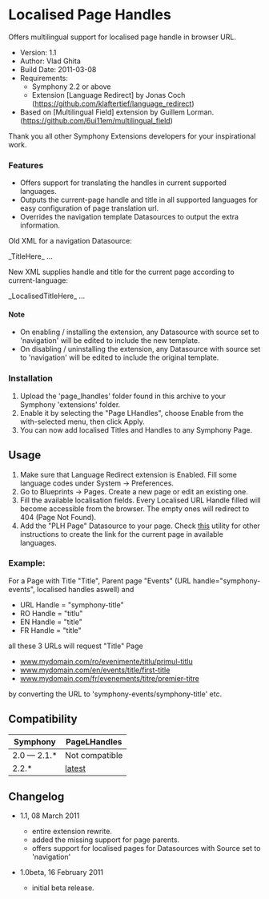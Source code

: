 Localised Page Handles
==============

Offers multilingual support for localised page handle in browser URL.

* Version: 1.1
* Author: Vlad Ghita
* Build Date: 2011-03-08
* Requirements:
	- Symphony 2.2 or above
	- Extension [Language Redirect] by Jonas Coch (https://github.com/klaftertief/language_redirect)
* Based on [Multilingual Field] extension by Guillem Lorman. (https://github.com/6ui11em/multilingual_field)

Thank you all other Symphony Extensions developers for your inspirational work.

### Features
* Offers support for translating the handles in current supported languages.
* Outputs the current-page handle and title in all supported languages for easy configuration of page translation url.
* Overrides the navigation template Datasources to output the extra information.

Old XML for a navigation Datasource:

<page handle="_HandleHere_" id="_IDhere_">
	<name>_TitleHere_</name>
	...
</page>

New XML supplies handle and title for the current page according to current-language:

<page handle="_HandleHere_" id="_IDhere_">
	<item handle="_LocalisedHandleHere_">_LocalisedTitleHere_</item>
	...
</page>

#### Note

* On enabling / installing the extension, any Datasource with source set to 'navigation' will be edited to include the new template.
* On disabling / uninstalling the extension, any Datasource with source set to 'navigation' will be edited to include the original template.


### Installation

1. Upload the 'page_lhandles' folder found in this archive to your Symphony 'extensions' folder.    
2. Enable it by selecting the "Page LHandles", choose Enable from the with-selected menu, then click Apply.
3. You can now add localised Titles and Handles to any Symphony Page.

## Usage

1. Make sure that Language Redirect extension is Enabled. Fill some language codes under System -> Preferences.
2. Go to Blueprints -> Pages. Create a new page or edit an existing one.
3. Fill the available localisation fields. Every Localised URL Handle filled will become accessible from the browser. The empty ones will redirect to 404 (Page Not Found).
4. Add the "PLH Page" Datasource to your page. Check [this](www.symphony.com) utility for other instructions to create the link for the current page in available languages.

### Example:

For a Page with Title "Title", Parent page "Events" (URL handle="symphony-events", localised handles aswell)  and

- URL Handle = "symphony-title"
- RO Handle = "titlu"
- EN Handle = "title"
- FR Handle = "title"

all these 3 URLs will request "Title" Page

- www.mydomain.com/ro/evenimente/titlu/primul-titlu
- www.mydomain.com/en/events/title/first-title
- www.mydomain.com/fr/evenements/titre/premier-titre

by converting the URL to 'symphony-events/symphony-title' etc. 


## Compatibility

   Symphony | PageLHandles
----------- |----------------
2.0 — 2.1.* | Not compatible
2.2.*       | [latest](git://github.com/vlad-ghita/page_lhandles.git)



## Changelog

* 1.1, 08 March 2011
    * entire extension rewrite.
	* added the missing support for page parents.
	* offers support for localised pages for Datasources with Source set to 'navigation'

* 1.0beta, 16 February 2011
	* initial beta release.